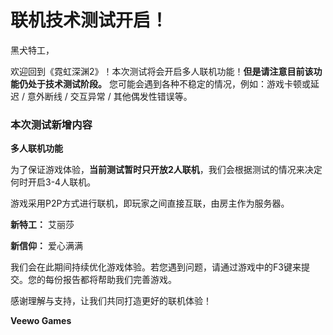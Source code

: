 # 联机技术测试开启！

黑犬特工，

欢迎回到《霓虹深渊2》！本次测试将会开启多人联机功能！**但是请注意目前该功能仍处于技术测试阶段。** 您可能会遇到各种不稳定的情况，例如：游戏卡顿或延迟 /  意外断线 / 交互异常 / 其他偶发性错误等。

### 本次测试新增内容

**多人联机功能**

为了保证游戏体验，**当前测试暂时只开放2人联机**，我们会根据测试的情况来决定何时开启3-4人联机。

游戏采用P2P方式进行联机，即玩家之间直接互联，由房主作为服务器。

**新特工：** 艾丽莎

**新信仰：** 爱心满满

我们会在此期间持续优化游戏体验。若您遇到问题，请通过游戏中的F3键来提交。您的每份报告都将帮助我们完善游戏。

感谢理解与支持，让我们共同打造更好的联机体验！

 

**Veewo Games**


